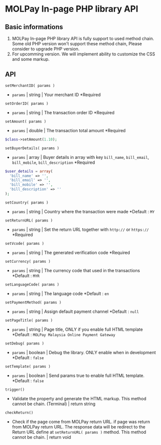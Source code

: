 MOLPay In-page PHP library API
==============================

Basic informations
------------------
1. MOLPay In-page PHP library API is fully support to used method chain. Some old PHP version won't support these method chain, Please consider to upgrade PHP version.
2. For upcomming version. We will implement ability to customize the CSS and some markup.

API
---
`setMerchantID( params )`
- `params` | string | Your merchant ID  *Required


`setOrderID( params )`
- `params` | string | The transaction order ID *Required


`setAmount( params )`
- `params` | double | The transaction total amount *Required  

```php
$class->setAmount(1.10);
```


`setBuyerDetails( params )`
- `params` | array | Buyer details in array with key `bill_name`, `bill_email`, `bill_mobile`, `bill_description` *Required  

```php
$user_details = array(
  'bill_name' => '',
  'bill_email' => '',
  'bill_mobile' => '',
  'bill_description' => ''
);
```


`setCountry( params )`
- `params` | string | Country where the transaction were made *Default : `MY`


`setReturnURL( params )`
- `params` | string | Set the return URL together with `http://` or `https://` *Required


`setVcode( params )`
- `params` | string | The generated verification code *Required


`setCurrency( params )`
- `params` | string | The currency code that used in the transactions *Default : `MYR`


`setLanguageCode( params )`
- `params` | string | The language code *Default : `en`


`setPaymentMethod( params )`
- `params` | string | Assign default payment channel *Default : `null`


`setPageTitle( params )`
- `params` | string | Page title, ONLY if you enable full HTML template *Default : `MOLPay Malaysia Online Payment Gateway`



`setDebug( params )`
- `params` | boolean | Debug the library. ONLY enable when in development *Default : `false`



`setTemplate( params )`
- `params` | boolean | Send params true to enable full HTML template. *Default : `false`



`trigger()`
- Validate the property and generate the HTML markup. This method cannot be chain. (Terminal) | return string



`checkReturn()`
- Check if the page come from MOLPay return URL. if page was return from MOLPay return URL. The response data will be redirect to the Return URL define at `setReturnURL( params )` method. This method cannot be chain. | return void

